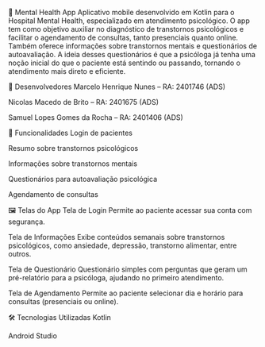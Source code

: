 🧠 Mental Health App
Aplicativo mobile desenvolvido em Kotlin para o Hospital Mental Health, especializado em atendimento psicológico. O app tem como objetivo auxiliar no diagnóstico de transtornos psicológicos e facilitar o agendamento de consultas, tanto presenciais quanto online.
Também oferece informações sobre transtornos mentais e questionários de autoavaliação. A ideia desses questionários é que a psicóloga já tenha uma noção inicial do que o paciente está sentindo ou passando, tornando o atendimento mais direto e eficiente.

👥 Desenvolvedores
Marcelo Henrique Nunes – RA: 2401746 (ADS)

Nicolas Macedo de Brito – RA: 2401675 (ADS)

Samuel Lopes Gomes da Rocha – RA: 2401406 (ADS)

📱 Funcionalidades
Login de pacientes

Resumo sobre transtornos psicológicos

Informações sobre transtornos mentais

Questionários para autoavaliação psicológica

Agendamento de consultas

🖼️ Telas do App
Tela de Login
Permite ao paciente acessar sua conta com segurança.

Tela de Informações
Exibe conteúdos semanais sobre transtornos psicológicos, como ansiedade, depressão, transtorno alimentar, entre outros.

Tela de Questionário
Questionário simples com perguntas que geram um pré-relatório para a psicóloga, ajudando no primeiro atendimento.

Tela de Agendamento
Permite ao paciente selecionar dia e horário para consultas (presenciais ou online).

🛠️ Tecnologias Utilizadas
Kotlin

Android Studio
